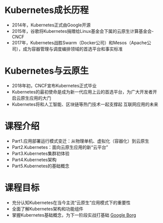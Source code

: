 # Kubernetes成长历程
- 2014年，Kubernetes正式由Google开源
- 2015年，谷歌将Kubernetes捐赠给Linux基金会下属的云原生计算基金会-CNCF
- 2017年，Kubernetes战胜Swarm（Docker公司）和Mesos（Apache公司），成为容器管理与调度编排领域的首选平台和事实标准

# Kubernetes与云原生
- 2018年初，CNCF宣布Kubernetes正式毕业
- Kubernetes的最初使命是成为新一代应用上云的首选平台，为广大开发者开启云原生应用的大门
- Kubernetes将和人工智能、区块链等热门技术一起支撑起 互联网应用的未来

# 课程介绍
- Part1.应用部署运行模式变迁：从物理单机、虚拟化（容器化）到云原生
- Part2.Kubernetes：面向云原生应用的新“云平台”
- Part3.Kubernetes集群初体验
- Part4.Kubernetes架构
- Part5.Kubernetes的基础概念

# 课程目标
- 充分认知Kubernetes在当今主流“云原生”应用模式下的重要性
- 全面了解Kubernetes架构和功能组件
- 掌握Kubernetes基础概念，为下一阶段实战打基础
[Google Borg](https://raw.githubusercontent.com/Weteachers/MarkdownPhotos/master/Res/Kubernetes/Google-borg-Muke-tony.jpg)
